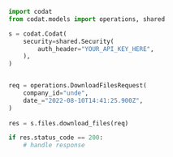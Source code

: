 <!-- Start SDK Example Usage -->
```python
import codat
from codat.models import operations, shared

s = codat.Codat(
    security=shared.Security(
        auth_header="YOUR_API_KEY_HERE",
    ),
)


req = operations.DownloadFilesRequest(
    company_id="unde",
    date_="2022-08-10T14:41:25.900Z",
)
    
res = s.files.download_files(req)

if res.status_code == 200:
    # handle response
```
<!-- End SDK Example Usage -->